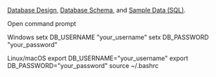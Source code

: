 [Database Design](/docs/db.md),
[Database Schema](/db/schema.sql), and
[Sample Data (SQL)](/db/seed.sql).

Open command prompt

Windows
setx DB_USERNAME "your_username"
setx DB_PASSWORD "your_password"

Linux/macOS
export DB_USERNAME="your_username"
export DB_PASSWORD="your_password"
source ~/.bashrc
